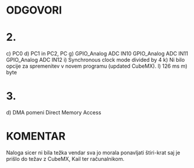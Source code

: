 # ODGOVORI

# 2.
c) PC0
d) PC1 in PC2, PC
g) GPIO_Analog ADC IN10
   GPIO_Analog ADC IN11
   GPIO_Analog ADC IN12
i) Synchronous clock mode divided by 4
k) Ni bilo opcije za spremenitev v novem programu (updated CubeMX).
l) 126 ms
m) byte

# 3.
d) DMA pomeni Direct Memory Access

# KOMENTAR
Naloga sicer ni bila težka vendar sva jo morala ponavljati štiri-krat saj je prišlo do težav z CubeMX, Kail ter računalnikom. 
